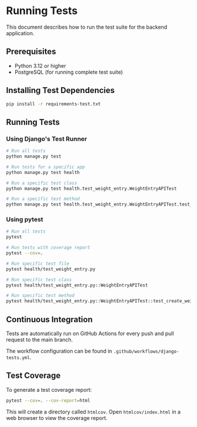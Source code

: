 # Running Tests

This document describes how to run the test suite for the backend application.

## Prerequisites

- Python 3.12 or higher
- PostgreSQL (for running complete test suite)

## Installing Test Dependencies

```bash
pip install -r requirements-test.txt
```

## Running Tests

### Using Django's Test Runner

```bash
# Run all tests
python manage.py test

# Run tests for a specific app
python manage.py test health

# Run a specific test class
python manage.py test health.test_weight_entry.WeightEntryAPITest

# Run a specific test method
python manage.py test health.test_weight_entry.WeightEntryAPITest.test_create_weight_entry
```

### Using pytest

```bash
# Run all tests
pytest

# Run tests with coverage report
pytest --cov=.

# Run specific test file
pytest health/test_weight_entry.py

# Run specific test class
pytest health/test_weight_entry.py::WeightEntryAPITest

# Run specific test method
pytest health/test_weight_entry.py::WeightEntryAPITest::test_create_weight_entry
```

## Continuous Integration

Tests are automatically run on GitHub Actions for every push and pull request to the main branch.

The workflow configuration can be found in `.github/workflows/django-tests.yml`.

## Test Coverage

To generate a test coverage report:

```bash
pytest --cov=. --cov-report=html
```

This will create a directory called `htmlcov`. Open `htmlcov/index.html` in a web browser to view the coverage report.